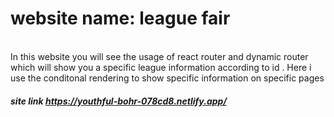 <h1>website name: league fair</h1>

<br>
In this website you will see the usage of react router and dynamic router which will show you a specific league information according to id . Here i use the conditonal rendering to show specific information on specific pages

<h5>
  site link <a href="https://youthful-bohr-078cd8.netlify.app/" >https://youthful-bohr-078cd8.netlify.app/</a>
    </h5>
